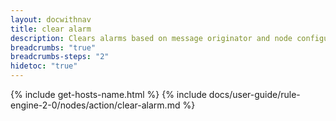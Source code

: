 ```yaml
---
layout: docwithnav
title: clear alarm
description: Clears alarms based on message originator and node configuration.
breadcrumbs: "true"
breadcrumbs-steps: "2"
hidetoc: "true"
---
```


{% include get-hosts-name.html %}
{% include docs/user-guide/rule-engine-2-0/nodes/action/clear-alarm.md %}
